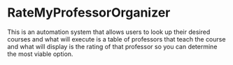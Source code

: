 # RateMyProfessorOrganizer
This is an automation system that allows users to look up their desired courses and what will execute is a table of professors that teach the course and what will display is the rating of that professor so you can determine the most viable option.
